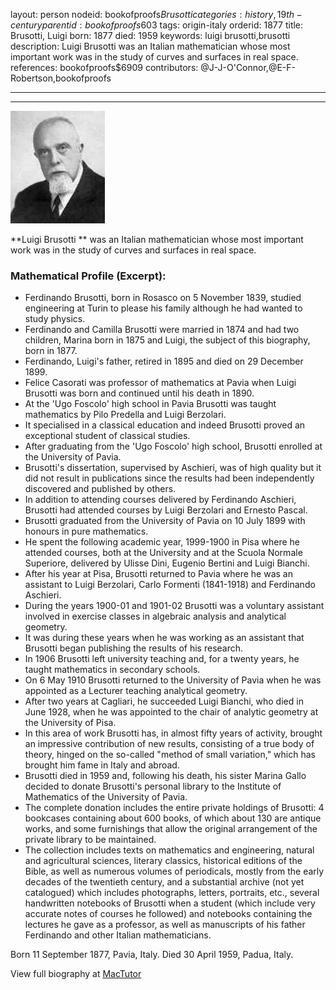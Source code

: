 layout: person
nodeid: bookofproofs$Brusotti
categories: history,19th-century
parentid: bookofproofs$603
tags: origin-italy
orderid: 1877
title: Brusotti, Luigi
born: 1877
died: 1959
keywords: luigi brusotti,brusotti
description: Luigi Brusotti was an Italian mathematician whose most important work was in the study of curves and surfaces in real space.
references: bookofproofs$6909
contributors: @J-J-O'Connor,@E-F-Robertson,bookofproofs

---



---

![Brusotti.jpg](https://github.com/bookofproofs/bookofproofs.github.io/blob/main/_sources/_assets/images/portraits/Brusotti.jpg?raw=true)

**Luigi Brusotti ** was an Italian mathematician whose most important work was in the study of curves and surfaces in real space.

### Mathematical Profile (Excerpt):
* Ferdinando Brusotti, born in Rosasco on 5 November 1839, studied engineering at Turin to please his family although he had wanted to study physics.
* Ferdinando and Camilla Brusotti were married in 1874 and had two children, Marina born in 1875 and Luigi, the subject of this biography, born in 1877.
* Ferdinando, Luigi's father, retired in 1895 and died on 29 December 1899.
* Felice Casorati was professor of mathematics at Pavia when Luigi Brusotti was born and continued until his death in 1890.
* At the 'Ugo Foscolo' high school in Pavia Brusotti was taught mathematics by Pilo Predella and Luigi Berzolari.
* It specialised in a classical education and indeed Brusotti proved an exceptional student of classical studies.
* After graduating from the 'Ugo Foscolo' high school, Brusotti enrolled at the University of Pavia.
* Brusotti's dissertation, supervised by Aschieri, was of high quality but it did not result in publications since the results had been independently discovered and published by others.
* In addition to attending courses delivered by Ferdinando Aschieri, Brusotti had attended courses by Luigi Berzolari and Ernesto Pascal.
* Brusotti graduated from the University of Pavia on 10 July 1899 with honours in pure mathematics.
* He spent the following academic year, 1999-1900 in Pisa where he attended courses, both at the University and at the Scuola Normale Superiore, delivered by Ulisse Dini, Eugenio Bertini and Luigi Bianchi.
* After his year at Pisa, Brusotti returned to Pavia where he was an assistant to Luigi Berzolari, Carlo Formenti (1841-1918) and Ferdinando Aschieri.
* During the years 1900-01 and 1901-02 Brusotti was a voluntary assistant involved in exercise classes in algebraic analysis and analytical geometry.
* It was during these years when he was working as an assistant that Brusotti began publishing the results of his research.
* In 1906 Brusotti left university teaching and, for a twenty years, he taught mathematics in secondary schools.
* On 6 May 1910 Brusotti returned to the University of Pavia when he was appointed as a Lecturer teaching analytical geometry.
* After two years at Cagliari, he succeeded Luigi Bianchi, who died in June 1928, when he was appointed to the chair of analytic geometry at the University of Pisa.
* In this area of work Brusotti has, in almost fifty years of activity, brought an impressive contribution of new results, consisting of a true body of theory, hinged on the so-called "method of small variation," which has brought him fame in Italy and abroad.
* Brusotti died in 1959 and, following his death, his sister Marina Gallo decided to donate Brusotti's personal library to the Institute of Mathematics of the University of Pavia.
* The complete donation includes the entire private holdings of Brusotti: 4 bookcases containing about 600 books, of which about 130 are antique works, and some furnishings that allow the original arrangement of the private library to be maintained.
* The collection includes texts on mathematics and engineering, natural and agricultural sciences, literary classics, historical editions of the Bible, as well as numerous volumes of periodicals, mostly from the early decades of the twentieth century, and a substantial archive (not yet catalogued) which includes photographs, letters, portraits, etc., several handwritten notebooks of Brusotti when a student (which include very accurate notes of courses he followed) and notebooks containing the lectures he gave as a professor, as well as manuscripts of his father Ferdinando and other Italian mathematicians.

Born 11 September 1877, Pavia, Italy. Died 30 April 1959, Padua, Italy.

View full biography at [MacTutor](https://mathshistory.st-andrews.ac.uk/Biographies/Brusotti/)
